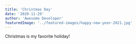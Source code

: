 ```yaml
---
title: 'Christmas Day'
date: '2020-11-29'
author: 'Awesome Developer'
featuredImage: '../featured-images/happy-new-year-2021.jpg'
---
```


Christmas is my favorite holiday!
